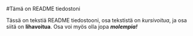 #Tämä on README tiedostoni

Tässä on tekstiä README tiedostooni, osa tekstistä on *kursivoitua*, ja osa siitä on **lihavoitua**. Osa voi myös olla jopa ***molempia!***
